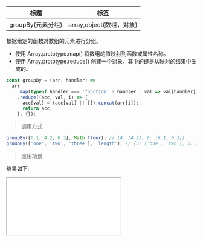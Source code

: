 | 标题              | 标签                     |
| ----------------- | ------------------------ |
| groupBy(元素分组) | array,object(数组，对象) |

根据给定的函数对数组的元素进行分组。

- 使用 Array.prototype.map() 将数组的值映射到函数或属性名称。
- 使用 Array.prototype.reduce() 创建一个对象，其中的键是从映射的结果中生成的。

```js
const groupBy = (arr, handler) =>
  arr
    .map(typeof handler === 'function' ? handler : val => val[handler])
    .reduce((acc, val, i) => {
      acc[val] = (acc[val] || []).concat(arr[i]);
      return acc;
    }, {});
```

> 调用方式:

```js
groupBy([6.1, 4.2, 6.3], Math.floor); // {4: [4.2], 6: [6.1, 6.3]}
groupBy(['one', 'two', 'three'], 'length'); // {3: ['one', 'two'], 5: ['three']}
```

> 应用场景

<div class="code-editor" data-url="codes/javascript/html/groupBy.html" data-language="html"></div>

结果如下:

<iframe src="codes/javascript/html/groupBy.html"></iframe>
